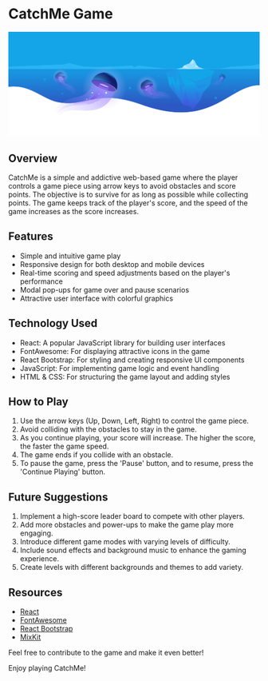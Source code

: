 # CatchMe Game

![CatchMe Preview](./src/assets/head-bg.svg)

## Overview

CatchMe is a simple and addictive web-based game where the player controls a game piece using arrow keys to avoid obstacles and score points. The objective is to survive for as long as possible while collecting points. The game keeps track of the player's score, and the speed of the game increases as the score increases.

## Features

- Simple and intuitive game play
- Responsive design for both desktop and mobile devices
- Real-time scoring and speed adjustments based on the player's performance
- Modal pop-ups for game over and pause scenarios
- Attractive user interface with colorful graphics

## Technology Used

- React: A popular JavaScript library for building user interfaces
- FontAwesome: For displaying attractive icons in the game
- React Bootstrap: For styling and creating responsive UI components
- JavaScript: For implementing game logic and event handling
- HTML & CSS: For structuring the game layout and adding styles

## How to Play

1. Use the arrow keys (Up, Down, Left, Right) to control the game piece.
2. Avoid colliding with the obstacles to stay in the game.
3. As you continue playing, your score will increase. The higher the score, the faster the game speed.
4. The game ends if you collide with an obstacle.
5. To pause the game, press the 'Pause' button, and to resume, press the 'Continue Playing' button.

## Future Suggestions

1. Implement a high-score leader board to compete with other players.
2. Add more obstacles and power-ups to make the game play more engaging.
3. Introduce different game modes with varying levels of difficulty.
4. Include sound effects and background music to enhance the gaming experience.
5. Create levels with different backgrounds and themes to add variety.

## Resources

- [React](https://reactjs.org/)
- [FontAwesome](https://fontawesome.com/)
- [React Bootstrap](https://react-bootstrap.github.io/)
- [MixKit](https://mixkit.co/free-stock-music/)

Feel free to contribute to the game and make it even better!

Enjoy playing CatchMe!
